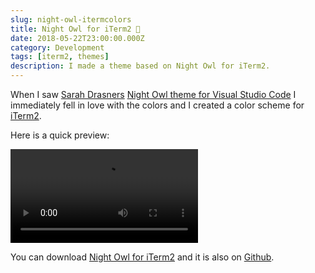 ```yaml
---
slug: night-owl-itermcolors
title: Night Owl for iTerm2 🌃
date: 2018-05-22T23:00:00.000Z
category: Development
tags: [iterm2, themes]
description: I made a theme based on Night Owl for iTerm2.
---
```


When I saw [Sarah Drasners](https://twitter.com/sarah_edo) [Night Owl theme for Visual Studio Code](https://github.com/sdras/night-owl-vscode-theme) I immediately fell in love with the colors and I created a color scheme for [iTerm2](https://www.iterm2.com/).

Here is a quick preview:

<video src="https://embed.florian.ec/nightowl-itermcolors.mp4" autoplay loop>
Sorry, your browser doesn't support embedded videos. However, you can <a href="https://embed.florian.ec/nightowl-itermcolors.mp4">download the video</a>.
</video>

You can download [Night Owl for iTerm2](https://files.florian.ec/night-owl.itermcolors) and it is also on [Github](https://github.com/florianeckerstorfer/night-owl-itermcolors).

